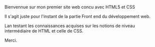 Bienvennue sur mon premier site web concu avec HTML5 et CSS

Il s'agit juste pour l'instant de la partie Front end du développement web.

Lan testant les connaissances acquises sur les notions de niveau intermédiaire de HTML et celle de CSS.

Merci.